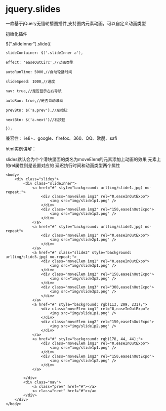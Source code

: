 # jquery.slides
一款基于jQuery无缝轮播图插件,支持图内元素动画，可以自定义动画类型

初始化插件

$(".slideInner").slide({

	slideContainer: $('.slideInner a'),
	
	effect: 'easeOutCirc',//动画类型
	
	autoRunTime: 5000,//自动轮播时间
	
	slideSpeed: 1000,//速度
	
	nav: true,//是否显示左右导航
	
	autoRun: true,//是否自动滚动
	
	prevBtn: $('a.prev'),//左按钮
	
	nextBtn: $('a.next')//右按钮
	
	});

兼容性：
ie8+、google、firefox、360、QQ、欧朋、safi

html实例讲解：

slides默认会为个个滑块里面的类名为moveElem的元素添加上动画的效果
元素上的rel属性则是设置对应的 延迟执行时间和动画类型两个属性

	<body>
		<div class="slides">
			<div class="slideInner">
				<a href="#" style="background: url(img/slide1.jpg) no-repeat;">
					<div class="moveElem img1" rel="0,easeInOutExpo">
						<img src="img/slide1p1.png" />
					</div>
					<div class="moveElem img2" rel="150,easeInOutExpo">
						<img src="img/slide1p2.png" />
					</div>
				</a>
				<a href="#" style="background: url(img/slide2.jpg) no-repeat">
					<div class="moveElem img1" rel="0,easeInOutExpo">
						<img src="img/slide2p1.png" />
					</div>
				</a>
				<a href="#" class="slide3" style="background: url(img/slide3.jpg) no-repeat;">
					<div class="moveElem img1" rel="0,easeInOutExpo">
						<img src="img/slide3p1.png" />
					</div>
					<div class="moveElem img2" rel="150,easeInOutExpo">
						<img src="img/slide3p2.png" />
					</div>
					<div class="moveElem img3" rel="300,easeInOutExpo">
						<img src="img/slide3p3.png" />
					</div>
				</a>
				<a href="#" style="background: rgb(113, 209, 231);">
					<div class="moveElem img1" rel="0,easeInOutExpo">
						<img src="img/slide1p1.png" />
					</div>
					<div class="moveElem img2" rel="150,easeInOutExpo">
						<img src="img/slide1p2.png" />
					</div>
				</a>
				<a href="#" style="background: rgb(178, 44, 44);">
					<div class="moveElem img1" rel="0,easeInOutExpo">
						<img src="img/slide1p1.png" />
					</div>
					<div class="moveElem img2" rel="150,easeInOutExpo">
						<img src="img/slide1p2.png" />
					</div>
				</a>
				
			</div>
			<div class="nav">
				<a class="prev" href="#"></a>
				<a class="next" href="#"></a>
			</div>
		</div>
	</body>

